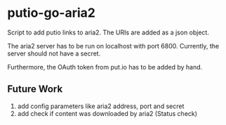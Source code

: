 # putio-go-aria2
Script to add putio links to aria2.
The URIs are added as a json object.

The aria2 server has to be run on localhost with port 6800.
Currently, the server should not have a secret.

Furthermore, the OAuth token from put.io has to be added by hand.

## Future Work
1. add config parameters like aria2 address, port and secret
1. add check if content was downloaded by aria2 (Status check)

